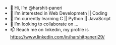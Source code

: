 - 👋 Hi, I’m @harshit-paneri
- 👀 I’m interested in Web Developmetn || Coding
- 🌱 I’m currently learning C || Python || JavaScript
- 💞️ I’m looking to collaborate on ...
- 📫 Reach me on linkedin, my profile is https://www.linkedin.com/in/harshitpaneri29/

<!---
harshit-paneri/harshit-paneri is a ✨ special ✨ repository because its `README.md` (this file) appears on your GitHub profile.
You can click the Preview link to take a look at your changes.
--->
